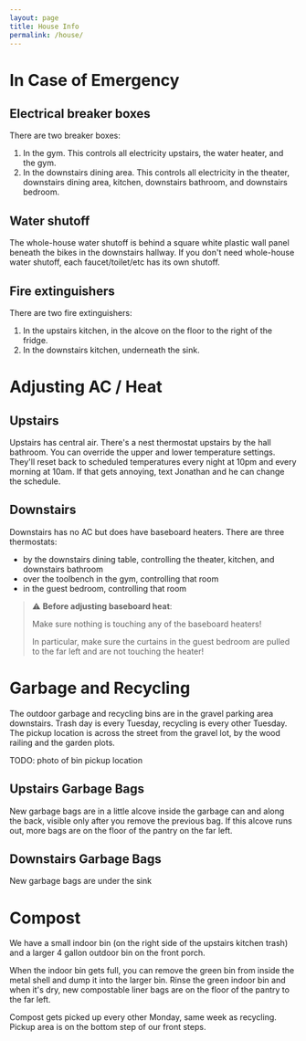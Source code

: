 ```yaml
---
layout: page
title: House Info
permalink: /house/
---
```

# In Case of Emergency
## Electrical breaker boxes
There are two breaker boxes:
1. In the gym. This controls all electricity upstairs, the water heater, and the gym.
2. In the downstairs dining area. This controls all electricity in the theater, downstairs dining area, kitchen, downstairs bathroom, and downstairs bedroom.

## Water shutoff
The whole-house water shutoff is behind a square white plastic wall panel beneath the bikes in the downstairs hallway. If you don't need whole-house water shutoff, each faucet/toilet/etc has its own shutoff.

## Fire extinguishers
There are two fire extinguishers:
1. In the upstairs kitchen, in the alcove on the floor to the right of the fridge.
2. In the downstairs kitchen, underneath the sink.

# Adjusting AC / Heat
## Upstairs
Upstairs has central air. There's a nest thermostat upstairs by the hall bathroom. You can override the upper and lower temperature settings. They'll reset back to scheduled temperatures every night at 10pm and every morning at 10am. If that gets annoying, text Jonathan and he can change the schedule.

## Downstairs
Downstairs has no AC but does have baseboard heaters. There are three thermostats:
* by the downstairs dining table, controlling the theater, kitchen, and downstairs bathroom
* over the toolbench in the gym, controlling that room
* in the guest bedroom, controlling that room

> :warning: **Before adjusting baseboard heat**:
>
> Make sure nothing is touching any of the baseboard heaters!
>
> In particular, make sure the curtains in the guest bedroom are pulled to the far left and are not touching the heater!

# Garbage and Recycling
The outdoor garbage and recycling bins are in the gravel parking area downstairs. Trash day is every Tuesday, recycling is every other Tuesday. The pickup location is across the street from the gravel lot, by the wood railing and the garden plots.

TODO: photo of bin pickup location

## Upstairs Garbage Bags
New garbage bags are in a little alcove inside the garbage can and along the back, visible only after you remove the previous bag. If this alcove runs out, more bags are on the floor of the pantry on the far left.

## Downstairs Garbage Bags
New garbage bags are under the sink

# Compost
We have a small indoor bin (on the right side of the upstairs kitchen trash) and a larger 4 gallon outdoor bin on the front porch.

When the indoor bin gets full, you can remove the green bin from inside the metal shell and dump it into the larger bin. Rinse the green indoor bin and when it's dry, new compostable liner bags are on the floor of the pantry to the far left.

Compost gets picked up every other Monday, same week as recycling. Pickup area is on the bottom step of our front steps.
